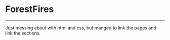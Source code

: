 # ForestFires
------
Just messing about with html and css, but manged to link the pages and link the sections.
